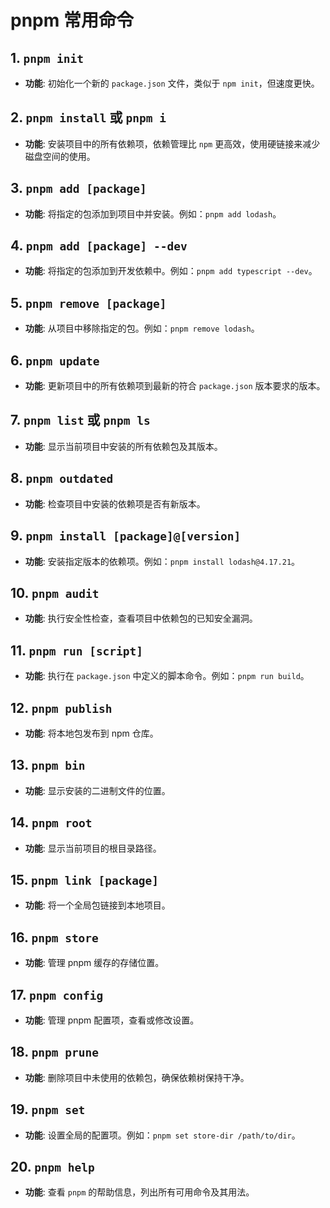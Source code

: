 # pnpm 常用命令

## 1. `pnpm init`
- **功能**: 初始化一个新的 `package.json` 文件，类似于 `npm init`，但速度更快。

## 2. `pnpm install` 或 `pnpm i`
- **功能**: 安装项目中的所有依赖项，依赖管理比 `npm` 更高效，使用硬链接来减少磁盘空间的使用。

## 3. `pnpm add [package]`
- **功能**: 将指定的包添加到项目中并安装。例如：`pnpm add lodash`。

## 4. `pnpm add [package] --dev`
- **功能**: 将指定的包添加到开发依赖中。例如：`pnpm add typescript --dev`。

## 5. `pnpm remove [package]`
- **功能**: 从项目中移除指定的包。例如：`pnpm remove lodash`。

## 6. `pnpm update`
- **功能**: 更新项目中的所有依赖项到最新的符合 `package.json` 版本要求的版本。

## 7. `pnpm list` 或 `pnpm ls`
- **功能**: 显示当前项目中安装的所有依赖包及其版本。

## 8. `pnpm outdated`
- **功能**: 检查项目中安装的依赖项是否有新版本。

## 9. `pnpm install [package]@[version]`
- **功能**: 安装指定版本的依赖项。例如：`pnpm install lodash@4.17.21`。

## 10. `pnpm audit`
- **功能**: 执行安全性检查，查看项目中依赖包的已知安全漏洞。

## 11. `pnpm run [script]`
- **功能**: 执行在 `package.json` 中定义的脚本命令。例如：`pnpm run build`。

## 12. `pnpm publish`
- **功能**: 将本地包发布到 npm 仓库。

## 13. `pnpm bin`
- **功能**: 显示安装的二进制文件的位置。

## 14. `pnpm root`
- **功能**: 显示当前项目的根目录路径。

## 15. `pnpm link [package]`
- **功能**: 将一个全局包链接到本地项目。

## 16. `pnpm store`
- **功能**: 管理 pnpm 缓存的存储位置。

## 17. `pnpm config`
- **功能**: 管理 pnpm 配置项，查看或修改设置。

## 18. `pnpm prune`
- **功能**: 删除项目中未使用的依赖包，确保依赖树保持干净。

## 19. `pnpm set`
- **功能**: 设置全局的配置项。例如：`pnpm set store-dir /path/to/dir`。

## 20. `pnpm help`
- **功能**: 查看 `pnpm` 的帮助信息，列出所有可用命令及其用法。
